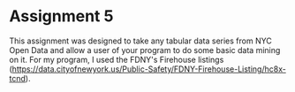 # Assignment 5

This assignment was designed to take any tabular data series from NYC Open Data and allow a user 
of your program to do some basic data mining on it. For my program, I used the FDNY's Firehouse listings 
(https://data.cityofnewyork.us/Public-Safety/FDNY-Firehouse-Listing/hc8x-tcnd).
